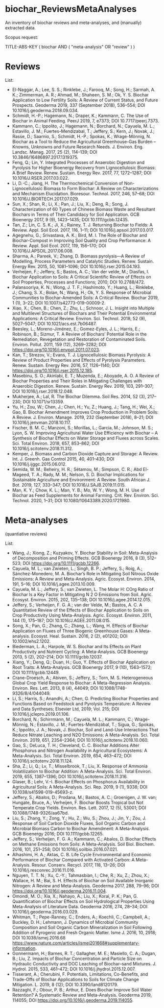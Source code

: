 # biochar_ReviewsMetaAnalyses
An inventory of biochar reviews and meta-analyses, and (manually) extracted data.

Scopus request:

TITLE-ABS-KEY ( biochar  AND  ( "meta-analysis"  OR  "review" ) )

# Reviews
List:

- El-Naggar, A.; Lee, S. S.; Rinklebe, J.; Farooq, M.; Song, H.; Sarmah, A. K.; Zimmerman, A. R.; Ahmad, M.; Shaheen, S. M.; Ok, Y. S. Biochar Application to Low Fertility Soils: A Review of Current Status, and Future Prospects. Geoderma 2019, 337 (September 2018), 536–554; DOI 10.1016/j.geoderma.2018.09.034.
- Schmidt, H.-P.; Hagemann, N.; Draper, K.; Kammann, C. The Use of Biochar in Animal Feeding. PeerJ 2019, 7, e7373; DOI 10.7717/peerj.7373.
- Kammann, C.; Ippolito, J.; Hagemann, N.; Borchard, N.; Cayuela, M. L.; Estavillo, J. M.; Fuertes-Mendizabal, T.; Jeffery, S.; Kern, J.; Novak, J.; Rasse, D.; Saarnio, S.; Schmidt, H.-P.; Spokas, K.; Wrage-Mönnig, N. Biochar as a Tool to Reduce the Agricultural Greenhouse-Gas Burden – Knowns, Unknowns and Future Research Needs. J. Environ. Eng. Landsc. Manag. 2017, 25 (2), 114–139; DOI 10.3846/16486897.2017.1319375.
- Feng, Q.; Lin, Y. Integrated Processes of Anaerobic Digestion and Pyrolysis for Higher Bioenergy Recovery from Lignocellulosic Biomass: A Brief Review. Renew. Sustain. Energy Rev. 2017, 77, 1272–1287; DOI 10.1016/J.RSER.2017.03.022.
- Li, D.-C.; Jiang, H. The Thermochemical Conversion of Non-Lignocellulosic Biomass to Form Biochar: A Review on Characterizations and Mechanism Elucidation. Bioresour. Technol. 2017, 246, 57–68; DOI 10.1016/J.BIORTECH.2017.07.029.
- Sun, X.; Shan, R.; Li, X.; Pan, J.; Liu, X.; Deng, R.; Song, J. Characterization of 60 Types of Chinese Biomass Waste and Resultant Biochars in Terms of Their Candidacy for Soil Application. GCB Bioenergy 2017, 9 (9), 1423–1435; DOI 10.1111/gcbb.12435.
- Tan, Z.; Lin, C. S. K.; Ji, X.; Rainey, T. J. Returning Biochar to Fields: A Review. Appl. Soil Ecol. 2017, 116, 1–11; DOI 10.1016/j.apsoil.2017.03.017.
- Agegnehu, G.; Srivastava, A. K.; Bird, M. I. The Role of Biochar and Biochar-Compost in Improving Soil Quality and Crop Performance: A Review. Appl. Soil Ecol. 2017, 119, 156–170; DOI 10.1016/J.APSOIL.2017.06.008.
- Sharma, A.; Pareek, V.; Zhang, D. Biomass pyrolysis—A Review of Modelling, Process Parameters and Catalytic Studies. Renew. Sustain. Energy Rev. 2015, 50, 1081–1096; DOI 10.1016/j.rser.2015.04.193.
- Verheijen, F.; Jeffery, S.; Bastos, A. C.; Van der velde, M.; Diasfas, I. Biochar Application to Soils: A Critical Scientific Review of Effects on Soil Properties, Processes and Functions; 2010; DOI 10.2788/472.
- Palansooriya, K. N.; Wong, J. T. F.; Hashimoto, Y.; Huang, L.; Rinklebe, J.; Chang, S. X.; Bolan, N.; Wang, H.; Ok, Y. S. Response of Microbial Communities to Biochar-Amended Soils: A Critical Review. Biochar 2019, 1 (1), 3–22; DOI 10.1007/s42773-019-00009-2.
- Xiao, X.; Chen, B.; Chen, Z.; Zhu, L.; Schnoor, J. L. Insight into Multiple and Multilevel Structures of Biochars and Their Potential Environmental Applications: A Critical Review. Environ. Sci. Technol. 2018, 52 (9), 5027–5047; DOI 10.1021/acs.est.7b06487.
- Beesley, L.; Moreno-Jiménez, E.; Gomez-Eyles, J. L.; Harris, E.; Robinson, B.; Sizmur, T. A Review of Biochars’ Potential Role in the Remediation, Revegetation and Restoration of Contaminated Soils. Environ. Pollut. 2011, 159 (12), 3269–3282; DOI https://doi.org/10.1016/j.envpol.2011.07.023.
- Kan, T.; Strezov, V.; Evans, T. J. Lignocellulosic Biomass Pyrolysis: A Review of Product Properties and Effects of Pyrolysis Parameters. Renew. Sustain. Energy Rev. 2016, 57, 1126–1140; DOI https://doi.org/10.1016/j.rser.2015.12.185.
- Masebinu, S. O.; Akinlabi, E. T.; Muzenda, E.; Aboyade, A. O. A Review of Biochar Properties and Their Roles in Mitigating Challenges with Anaerobic Digestion. Renew. Sustain. Energy Rev. 2019, 103, 291–307; DOI 10.1016/j.rser.2018.12.048.
- Mukherjee, A.; Lal, R. The Biochar Dilemma. Soil Res. 2014, 52 (3), 217–230; DOI 10.1071/sr13359.
- Yu, H.; Zou, W.; Chen, J.; Chen, H.; Yu, Z.; Huang, J.; Tang, H.; Wei, X.; Gao, B. Biochar Amendment Improves Crop Production in Problem Soils: A Review. J. Environ. Manage. 2019, 232 (September 2018), 8–21; DOI 10.1016/j.jenvman.2018.10.117.
- Fischer, B. M. C.; Manzoni, S.; Morillas, L.; Garcia, M.; Johnson, M. S.; Lyon, S. W. Improving Agricultural Water Use Efficiency with Biochar – A Synthesis of Biochar Effects on Water Storage and Fluxes across Scales. Sci. Total Environ. 2018, 657, 853–862; DOI 10.1016/j.scitotenv.2018.11.312.
- Kemper, J. Biomass and Carbon Dioxide Capture and Storage: A Review. Int. J. Greenh. Gas Control 2015, 40, 401–430; DOI 10.1016/j.ijggc.2015.06.012.
- Semida, W. M.; Beheiry, H. R.; Sétamou, M.; Simpson, C. R.; Abd El-Mageed, T. A.; Rady, M. M.; Nelson, S. D. Biochar Implications for Sustainable Agriculture and Environment: A Review. South African J. Bot. 2019, 127, 333–347; DOI 10.1016/J.SAJB.2019.11.015.
- Man, K. Y.; Chow, K. L.; Man, Y. B.; Mo, W. Y.; Wong, M. H. Use of Biochar as Feed Supplements for Animal Farming. Crit. Rev. Environ. Sci. Technol. 2020, 1–31; DOI 10.1080/10643389.2020.1721980.


# Meta-analyses
(quantiative reviews)

List: 
- Wang, J.; Xiong, Z.; Kuzyakov, Y. Biochar Stability in Soil: Meta-Analysis of Decomposition and Priming Effects. GCB Bioenergy 2016, 8 (3), 512–523; DOI https://doi.org/10.1111/gcbb.12266.
- Cayuela, M. L.; van Zwieten, L.; Singh, B. P.; Jeffery, S.; Roig, A.; Sánchez-Monedero, M. A. Biochar’s Role in Mitigating Soil Nitrous Oxide Emissions: A Review and Meta-Analysis. Agric. Ecosyst. Environ. 2014, 191, 5–16; DOI 10.1016/j.agee.2013.10.009.
- Cayuela, M. L.; Jeffery, S.; van Zwieten, L. The Molar H: COrg Ratio of Biochar Is a Key Factor in Mitigating N 2 O Emissions from Soil. Agric. Ecosyst. Environ. 2015, 202, 135–138; DOI 10.1016/j.agee.2014.12.015.
- Jeffery, S.; Verheijen, F. G. A.; van der Velde, M.; Bastos, A. C. A Quantitative Review of the Effects of Biochar Application to Soils on Crop Productivity Using Meta-Analysis. Agric. Ecosyst. Environ. 2011, 144 (1), 175–187; DOI 10.1016/J.AGEE.2011.08.015.
- Song, X.; Pan, G.; Zhang, C.; Zhang, L.; Wang, H. Effects of Biochar Application on Fluxes of Three Biogenic Greenhouse Gases: A Meta‐analysis. Ecosyst. Heal. Sustain. 2016, 2 (2), e01202; DOI 10.1002/ehs2.1202.
- Biederman, L. A.; Harpole, W. S. Biochar and Its Effects on Plant Productivity and Nutrient Cycling: A Meta-Analysis. GCB Bioenergy 2013, 5 (2), 202–214; DOI 10.1111/gcbb.12037.
- Xiang, Y.; Deng, Q.; Duan, H.; Guo, Y. Effects of Biochar Application on Root Traits: A Meta-Analysis. GCB Bioenergy 2017, 9 (10), 1563–1572; DOI 10.1111/gcbb.12449.
- Crane-Droesch, A.; Abiven, S.; Jeffery, S.; Torn, M. S. Heterogeneous Global Crop Yield Response to Biochar: A Meta-Regression Analysis. Environ. Res. Lett. 2013, 8 (4), 44049; DOI 10.1088/1748-9326/8/4/044049.
- Li, S.; Harris, S.; Anandhi, A.; Chen, G. Predicting Biochar Properties and Functions Based on Feedstock and Pyrolysis Temperature: A Review and Data Syntheses; Elsevier Ltd, 2019; Vol. 215; DOI 10.1016/j.jclepro.2019.01.106.
- Borchard, N.; Schirrmann, M.; Cayuela, M. L.; Kammann, C.; Wrage-Mönnig, N.; Estavillo, J. M.; Fuertes-Mendizábal, T.; Sigua, G.; Spokas, K.; Ippolito, J. A.; Novak, J. Biochar, Soil and Land-Use Interactions That Reduce Nitrate Leaching and N2O Emissions: A Meta-Analysis. Sci. Total Environ. 2019, 651, 2354–2364; DOI 10.1016/j.scitotenv.2018.10.060.
- Gao, S.; DeLuca, T. H.; Cleveland, C. C. Biochar Additions Alter Phosphorus and Nitrogen Availability in Agricultural Ecosystems: A Meta-Analysis. Sci. Total Environ. 2019, 654, 463–472; DOI 10.1016/j.scitotenv.2018.11.124.
- Sha, Z.; Li, Q.; Lv, T.; Misselbrook, T.; Liu, X. Response of Ammonia Volatilization to Biochar Addition: A Meta-Analysis. Sci. Total Environ. 2019, 655, 1387–1396; DOI 10.1016/j.scitotenv.2018.11.316.
- Glaser, B.; Lehr, V.-I. Biochar Effects on Phosphorus Availability in Agricultural Soils: A Meta-Analysis. Sci. Rep. 2019, 9 (1), 9338; DOI 10.1038/s41598-019-45693-z.
- Jeffery, S.; Abalos, D.; Prodana, M.; Bastos, A. C.; Groenigen, J. W. van; Hungate, Bruce, A.; Verheijen, F. Biochar Boosts Tropical but Not Temperate Crop Yields. Environ. Res. Lett. 2017, 12 (5), 53001; DOI 10.1088/1748-9326/aa67bd.
- Liu, S.; Zhang, Y.; Zong, Y.; Hu, Z.; Wu, S.; Zhou, J.; Jin, Y.; Zou, J. Response of Soil Carbon Dioxide Fluxes, Soil Organic Carbon and Microbial Biomass Carbon to Biochar Amendment: A Meta-Analysis. GCB Bioenergy 2016; DOI 10.1111/gcbb.12265.
- Jeffery, S.; Verheijen, F. G. A.; Kammann, C.; Abalos, D. Biochar Effects on Methane Emissions from Soils: A Meta-Analysis. Soil Biol. Biochem. 2016, 101, 251–258; DOI 10.1016/j.soilbio.2016.07.021.
- Alhashimi, H. A.; Aktas, C. B. Life Cycle Environmental and Economic Performance of Biochar Compared with Activated Carbon: A Meta-Analysis. Resour. Conserv. Recycl. 2017, 118, 13–26; DOI 10.1016/j.resconrec.2016.11.016.
- Nguyen, T. T. N.; Xu, C.-Y.; Tahmasbian, I.; Che, R.; Xu, Z.; Zhou, X.; Wallace, H. M.; Bai, S. H. Effects of Biochar on Soil Available Inorganic Nitrogen: A Review and Meta-Analysis. Geoderma 2017, 288, 79–96; DOI https://doi.org/10.1016/j.geoderma.2016.11.004.
- Omondi, M. O.; Xia, X.; Nahayo, A.; Liu, X.; Korai, P. K.; Pan, G. Quantification of Biochar Effects on Soil Hydrological Properties Using Meta-Analysis of Literature Data. Geoderma 2016, 274, 28–34; DOI 10.1016/j.geoderma.2016.03.029.
- Whitman, T.; Pepe-Ranney, C.; Enders, A.; Koechli, C.; Campbell, A.; Buckley, D. H.; Lehmann, J. Dynamics of Microbial Community Composition and Soil Organic Carbon Mineralization in Soil Following Addition of Pyrogenic and Fresh Organic Matter. Isme J. 2016, 10, 2918; DOI 10.1038/ismej.2016.68 https://www.nature.com/articles/ismej201668#supplementary-information.
- Gonnermann, H.; Barnes, R. T.; Gallagher, M. E.; Masiello, C. A.; Dugan, B.; Liu, Z. Impacts of Biochar Concentration and Particle Size on Hydraulic Conductivity and DOC Leaching of Biochar–sand Mixtures. J. Hydrol. 2015, 533, 461–472; DOI 10.1016/j.jhydrol.2015.12.007.
- Tisserant, A.; Cherubini, F. Potentials, Limitations, Co-Benefits, and Trade-Offs of Biochar Applications to Soils for Climate Change Mitigation. L. 2019, 8 (12); DOI 10.3390/land8120179.
- Razzaghi, F.; Obour, P. B.; Arthur, E. Does Biochar Improve Soil Water Retention? A Systematic Review and Meta-Analysis. Geoderma 2019, 114055; DOI https://doi.org/10.1016/j.geoderma.2019.114055.
